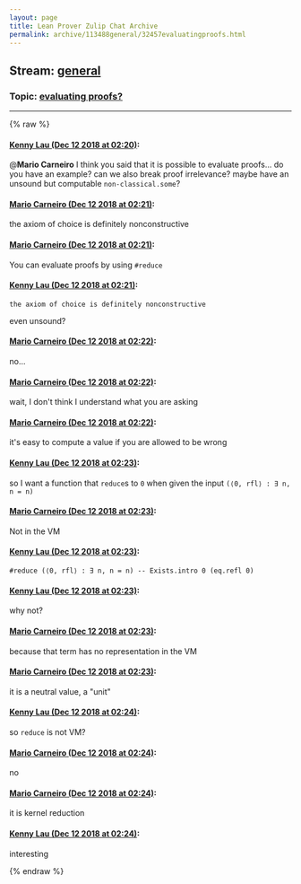```yaml
---
layout: page
title: Lean Prover Zulip Chat Archive 
permalink: archive/113488general/32457evaluatingproofs.html
---
```


## Stream: [general](index.html)
### Topic: [evaluating proofs?](32457evaluatingproofs.html)

---


{% raw %}
#### [ Kenny Lau (Dec 12 2018 at 02:20)](https://leanprover.zulipchat.com/#narrow/stream/113488-general/topic/evaluating%20proofs%3F/near/151495074):
@**Mario Carneiro** I think you said that it is possible to evaluate proofs... do you have an example? can we also break proof irrelevance? maybe have an unsound but computable `non-classical.some`?

#### [ Mario Carneiro (Dec 12 2018 at 02:21)](https://leanprover.zulipchat.com/#narrow/stream/113488-general/topic/evaluating%20proofs%3F/near/151495093):
the axiom of choice is definitely nonconstructive

#### [ Mario Carneiro (Dec 12 2018 at 02:21)](https://leanprover.zulipchat.com/#narrow/stream/113488-general/topic/evaluating%20proofs%3F/near/151495102):
You can evaluate proofs by using `#reduce`

#### [ Kenny Lau (Dec 12 2018 at 02:21)](https://leanprover.zulipchat.com/#narrow/stream/113488-general/topic/evaluating%20proofs%3F/near/151495105):
```quote
the axiom of choice is definitely nonconstructive
```
 even unsound?

#### [ Mario Carneiro (Dec 12 2018 at 02:22)](https://leanprover.zulipchat.com/#narrow/stream/113488-general/topic/evaluating%20proofs%3F/near/151495107):
no...

#### [ Mario Carneiro (Dec 12 2018 at 02:22)](https://leanprover.zulipchat.com/#narrow/stream/113488-general/topic/evaluating%20proofs%3F/near/151495151):
wait, I don't think I understand what you are asking

#### [ Mario Carneiro (Dec 12 2018 at 02:22)](https://leanprover.zulipchat.com/#narrow/stream/113488-general/topic/evaluating%20proofs%3F/near/151495165):
it's easy to compute a value if you are allowed to be wrong

#### [ Kenny Lau (Dec 12 2018 at 02:23)](https://leanprover.zulipchat.com/#narrow/stream/113488-general/topic/evaluating%20proofs%3F/near/151495173):
so I want a function that `reduce`s to `0` when given the input `(⟨0, rfl⟩ : ∃ n, n = n)`

#### [ Mario Carneiro (Dec 12 2018 at 02:23)](https://leanprover.zulipchat.com/#narrow/stream/113488-general/topic/evaluating%20proofs%3F/near/151495179):
Not in the VM

#### [ Kenny Lau (Dec 12 2018 at 02:23)](https://leanprover.zulipchat.com/#narrow/stream/113488-general/topic/evaluating%20proofs%3F/near/151495180):
```lean
#reduce (⟨0, rfl⟩ : ∃ n, n = n) -- Exists.intro 0 (eq.refl 0)
```

#### [ Kenny Lau (Dec 12 2018 at 02:23)](https://leanprover.zulipchat.com/#narrow/stream/113488-general/topic/evaluating%20proofs%3F/near/151495182):
why not?

#### [ Mario Carneiro (Dec 12 2018 at 02:23)](https://leanprover.zulipchat.com/#narrow/stream/113488-general/topic/evaluating%20proofs%3F/near/151495187):
because that term has no representation in the VM

#### [ Mario Carneiro (Dec 12 2018 at 02:23)](https://leanprover.zulipchat.com/#narrow/stream/113488-general/topic/evaluating%20proofs%3F/near/151495190):
it is a neutral value, a "unit"

#### [ Kenny Lau (Dec 12 2018 at 02:24)](https://leanprover.zulipchat.com/#narrow/stream/113488-general/topic/evaluating%20proofs%3F/near/151495232):
so `reduce` is not VM?

#### [ Mario Carneiro (Dec 12 2018 at 02:24)](https://leanprover.zulipchat.com/#narrow/stream/113488-general/topic/evaluating%20proofs%3F/near/151495233):
no

#### [ Mario Carneiro (Dec 12 2018 at 02:24)](https://leanprover.zulipchat.com/#narrow/stream/113488-general/topic/evaluating%20proofs%3F/near/151495235):
it is kernel reduction

#### [ Kenny Lau (Dec 12 2018 at 02:24)](https://leanprover.zulipchat.com/#narrow/stream/113488-general/topic/evaluating%20proofs%3F/near/151495236):
interesting


{% endraw %}
